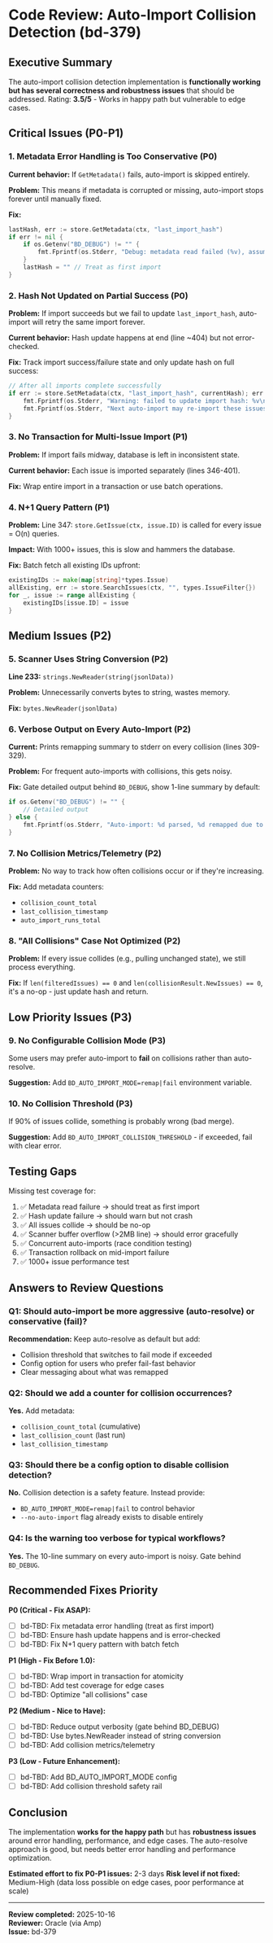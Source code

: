 # Code Review: Auto-Import Collision Detection (bd-379)

## Executive Summary

The auto-import collision detection implementation is **functionally working but has several correctness and robustness issues** that should be addressed. Rating: **3.5/5** - Works in happy path but vulnerable to edge cases.

## Critical Issues (P0-P1)

### 1. **Metadata Error Handling is Too Conservative** (P0)
**Current behavior:** If `GetMetadata()` fails, auto-import is skipped entirely.

**Problem:** This means if metadata is corrupted or missing, auto-import stops forever until manually fixed.

**Fix:**
```go
lastHash, err := store.GetMetadata(ctx, "last_import_hash")
if err != nil {
    if os.Getenv("BD_DEBUG") != "" {
        fmt.Fprintf(os.Stderr, "Debug: metadata read failed (%v), assuming first import\n", err)
    }
    lastHash = "" // Treat as first import
}
```

### 2. **Hash Not Updated on Partial Success** (P0)
**Problem:** If import succeeds but we fail to update `last_import_hash`, auto-import will retry the same import forever.

**Current behavior:** Hash update happens at end (line ~404) but not error-checked.

**Fix:** Track import success/failure state and only update hash on full success:
```go
// After all imports complete successfully
if err := store.SetMetadata(ctx, "last_import_hash", currentHash); err != nil {
    fmt.Fprintf(os.Stderr, "Warning: failed to update import hash: %v\n", err)
    fmt.Fprintf(os.Stderr, "Next auto-import may re-import these issues.\n")
}
```

### 3. **No Transaction for Multi-Issue Import** (P1)
**Problem:** If import fails midway, database is left in inconsistent state.

**Current behavior:** Each issue is imported separately (lines 346-401).

**Fix:** Wrap entire import in a transaction or use batch operations.

### 4. **N+1 Query Pattern** (P1)
**Problem:** Line 347: `store.GetIssue(ctx, issue.ID)` is called for every issue = O(n) queries.

**Impact:** With 1000+ issues, this is slow and hammers the database.

**Fix:** Batch fetch all existing IDs upfront:
```go
existingIDs := make(map[string]*types.Issue)
allExisting, err := store.SearchIssues(ctx, "", types.IssueFilter{})
for _, issue := range allExisting {
    existingIDs[issue.ID] = issue
}
```

## Medium Issues (P2)

### 5. **Scanner Uses String Conversion** (P2)
**Line 233:** `strings.NewReader(string(jsonlData))`

**Problem:** Unnecessarily converts bytes to string, wastes memory.

**Fix:** `bytes.NewReader(jsonlData)`

### 6. **Verbose Output on Every Auto-Import** (P2)
**Current:** Prints remapping summary to stderr on every collision (lines 309-329).

**Problem:** For frequent auto-imports with collisions, this gets noisy.

**Fix:** Gate detailed output behind `BD_DEBUG`, show 1-line summary by default:
```go
if os.Getenv("BD_DEBUG") != "" {
    // Detailed output
} else {
    fmt.Fprintf(os.Stderr, "Auto-import: %d parsed, %d remapped due to collisions\n", len(allIssues), numRemapped)
}
```

### 7. **No Collision Metrics/Telemetry** (P2)
**Problem:** No way to track how often collisions occur or if they're increasing.

**Fix:** Add metadata counters:
- `collision_count_total`
- `last_collision_timestamp`
- `auto_import_runs_total`

### 8. **"All Collisions" Case Not Optimized** (P2)
**Problem:** If every issue collides (e.g., pulling unchanged state), we still process everything.

**Fix:** If `len(filteredIssues) == 0` and `len(collisionResult.NewIssues) == 0`, it's a no-op - just update hash and return.

## Low Priority Issues (P3)

### 9. **No Configurable Collision Mode** (P3)
Some users may prefer auto-import to **fail** on collisions rather than auto-resolve.

**Suggestion:** Add `BD_AUTO_IMPORT_MODE=remap|fail` environment variable.

### 10. **No Collision Threshold** (P3)
If 90% of issues collide, something is probably wrong (bad merge).

**Suggestion:** Add `BD_AUTO_IMPORT_COLLISION_THRESHOLD` - if exceeded, fail with clear error.

## Testing Gaps

Missing test coverage for:
1. ✅ Metadata read failure → should treat as first import
2. ✅ Hash update failure → should warn but not crash
3. ✅ All issues collide → should be no-op
4. ✅ Scanner buffer overflow (>2MB line) → should error gracefully
5. ✅ Concurrent auto-imports (race condition testing)
6. ✅ Transaction rollback on mid-import failure
7. ✅ 1000+ issue performance test

## Answers to Review Questions

### Q1: Should auto-import be more aggressive (auto-resolve) or conservative (fail)?

**Recommendation:** Keep auto-resolve as default but add:
- Collision threshold that switches to fail mode if exceeded
- Config option for users who prefer fail-fast behavior
- Clear messaging about what was remapped

### Q2: Should we add a counter for collision occurrences?

**Yes.** Add metadata:
- `collision_count_total` (cumulative)
- `last_collision_count` (last run)
- `last_collision_timestamp`

### Q3: Should there be a config option to disable collision detection?

**No.** Collision detection is a safety feature. Instead provide:
- `BD_AUTO_IMPORT_MODE=remap|fail` to control behavior
- `--no-auto-import` flag already exists to disable entirely

### Q4: Is the warning too verbose for typical workflows?

**Yes.** The 10-line summary on every auto-import is noisy. Gate behind `BD_DEBUG`.

## Recommended Fixes Priority

**P0 (Critical - Fix ASAP):**
- [ ] bd-TBD: Fix metadata error handling (treat as first import)
- [ ] bd-TBD: Ensure hash update happens and is error-checked
- [ ] bd-TBD: Fix N+1 query pattern with batch fetch

**P1 (High - Fix Before 1.0):**
- [ ] bd-TBD: Wrap import in transaction for atomicity
- [ ] bd-TBD: Add test coverage for edge cases
- [ ] bd-TBD: Optimize "all collisions" case

**P2 (Medium - Nice to Have):**
- [ ] bd-TBD: Reduce output verbosity (gate behind BD_DEBUG)
- [ ] bd-TBD: Use bytes.NewReader instead of string conversion
- [ ] bd-TBD: Add collision metrics/telemetry

**P3 (Low - Future Enhancement):**
- [ ] bd-TBD: Add BD_AUTO_IMPORT_MODE config
- [ ] bd-TBD: Add collision threshold safety rail

## Conclusion

The implementation **works for the happy path** but has **robustness issues** around error handling, performance, and edge cases. The auto-resolve approach is good, but needs better error handling and performance optimization.

**Estimated effort to fix P0-P1 issues:** 2-3 days
**Risk level if not fixed:** Medium-High (data loss possible on edge cases, poor performance at scale)

---

**Review completed:** 2025-10-16  
**Reviewer:** Oracle (via Amp)  
**Issue:** bd-379
